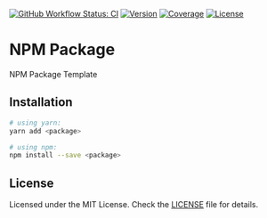 [![GitHub Workflow Status: CI](https://img.shields.io/github/workflow/status/MunifTanjim/npm-package-template/CI?label=CI&style=for-the-badge)](https://github.com/MunifTanjim/npm-package-template/actions?query=workflow%3ACI)
[![Version](https://img.shields.io/npm/v/<package>?style=for-the-badge)](https://npmjs.org/package/<package>)
[![Coverage](https://img.shields.io/codecov/c/gh/MunifTanjim/npm-package-template?style=for-the-badge)](https://codecov.io/gh/MunifTanjim/npm-package-template)
[![License](https://img.shields.io/github/license/MunifTanjim/npm-package-template?style=for-the-badge)](https://github.com/MunifTanjim/npm-package-template/blob/main/LICENSE)

# NPM Package

NPM Package Template

## Installation

```sh
# using yarn:
yarn add <package>

# using npm:
npm install --save <package>
```

## License

Licensed under the MIT License. Check the [LICENSE](./LICENSE) file for details.
